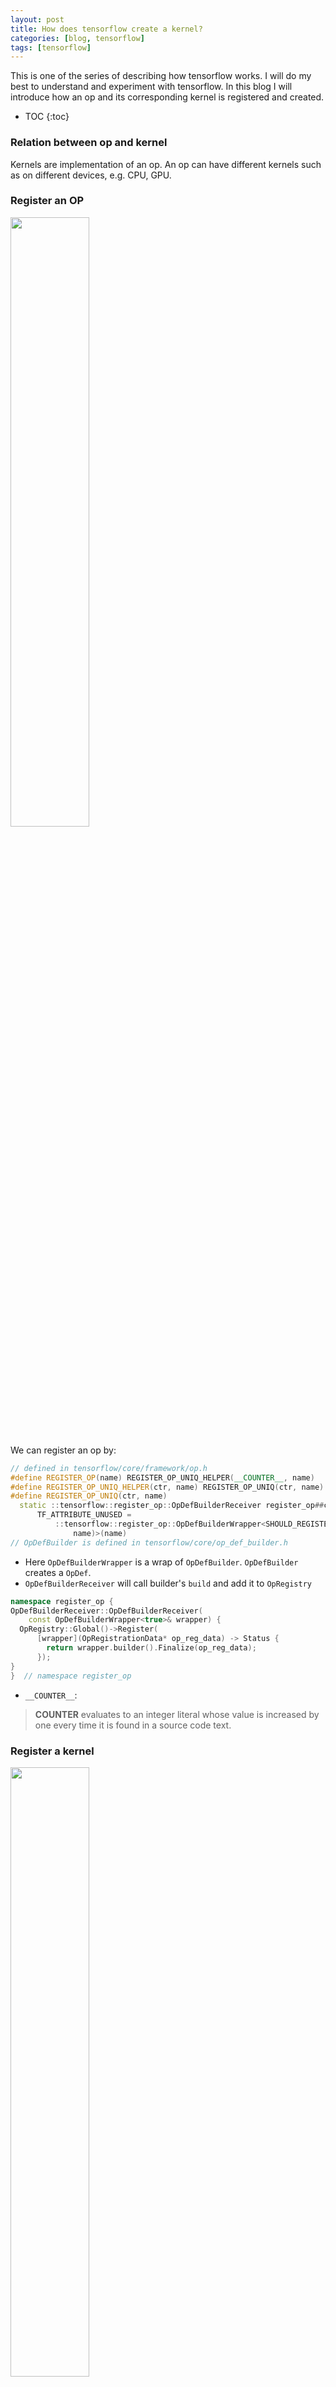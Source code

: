 ```yaml
---
layout: post
title: How does tensorflow create a kernel?
categories: [blog, tensorflow]
tags: [tensorflow]
---
```


This is one of the series of describing how tensorflow works. I will do my best to understand
and experiment with tensorflow. In this blog I will introduce how an op and its corresponding
kernel is registered and created.

+ TOC
{:toc}

### Relation between op and kernel

Kernels are implementation of an op. An op can have different kernels such as on different
devices, e.g. CPU, GPU.

### Register an OP

<img src="/images/tensorflow/register_op.jpg" width="50%" height="50%" align="center">

We can register an op by:

```cpp
// defined in tensorflow/core/framework/op.h
#define REGISTER_OP(name) REGISTER_OP_UNIQ_HELPER(__COUNTER__, name)
#define REGISTER_OP_UNIQ_HELPER(ctr, name) REGISTER_OP_UNIQ(ctr, name)
#define REGISTER_OP_UNIQ(ctr, name)                                          \
  static ::tensorflow::register_op::OpDefBuilderReceiver register_op##ctr    \
      TF_ATTRIBUTE_UNUSED =                                                  \
          ::tensorflow::register_op::OpDefBuilderWrapper<SHOULD_REGISTER_OP( \
              name)>(name)
// OpDefBuilder is defined in tensorflow/core/op_def_builder.h
```

+ Here `OpDefBuilderWrapper` is a wrap of `OpDefBuilder`. `OpDefBuilder` creates a `OpDef`.
+ `OpDefBuilderReceiver` will call builder\'s `build` and add it to `OpRegistry`

```cpp
namespace register_op {
OpDefBuilderReceiver::OpDefBuilderReceiver(
    const OpDefBuilderWrapper<true>& wrapper) {
  OpRegistry::Global()->Register(
      [wrapper](OpRegistrationData* op_reg_data) -> Status {
        return wrapper.builder().Finalize(op_reg_data);
      });
}
}  // namespace register_op
```

+ `__COUNTER__`:

> __COUNTER__ evaluates to an integer literal whose value is increased by one every
> time it is found in a source code text.

### Register a kernel

<img src="/images/tensorflow/register_kernel.jpg" width="50%" height="50%" align="center">

```cpp
// defined in tensorflow/core/framework/op_kernel.h
#define REGISTER_KERNEL_BUILDER(kernel_builder, ...) \
  REGISTER_KERNEL_BUILDER_UNIQ_HELPER(__COUNTER__, kernel_builder, __VA_ARGS__)

#define REGISTER_KERNEL_BUILDER_UNIQ_HELPER(ctr, kernel_builder, ...) \
  REGISTER_KERNEL_BUILDER_UNIQ(ctr, kernel_builder, __VA_ARGS__)

#define REGISTER_KERNEL_BUILDER_UNIQ(ctr, kernel_builder, ...)        \
  constexpr bool should_register_##ctr##__flag =                      \
      SHOULD_REGISTER_OP_KERNEL(#__VA_ARGS__);                        \
  static ::tensorflow::kernel_factory::OpKernelRegistrar              \
      registrar__body__##ctr##__object(                               \
          should_register_##ctr##__flag                               \
              ? ::tensorflow::register_kernel::kernel_builder.Build() \
              : nullptr,                                              \
          #__VA_ARGS__,                                               \
          [](::tensorflow::OpKernelConstruction* context)             \
              -> ::tensorflow::OpKernel* {                            \
            return new __VA_ARGS__(context);                          \
          });
```

`kernel_builder` is defined by

```cpp
class Name : public KernelDefBuilder {
 public:
  // With selective registration, kernels whose implementation class is not used
  // by any kernel are disabled with the SHOULD_REGISTER_OP_KERNEL call in
  // REGISTER_KERNEL_BUILDER_UNIQ. However, an unused kernel that shares an
  // implementation class with a used kernel would get through that mechanism.
  //
  // This mechanism stops that registration by changing the name of the kernel
  // for the unused op to one that is ignored by
  // OpKernelRegistrar::InitInternal.  Note that this method alone is
  // not sufficient - the compiler can't evaluate the entire KernelDefBuilder at
  // compilation time, so this method doesn't actually reduce code size.
  explicit Name(const char* op)
      : KernelDefBuilder(SHOULD_REGISTER_OP(op) ? op : "_no_register") {}
};
```

So we always see this pattern, from `Name(op_name)`

```cpp
// defined in tensorflow/contrib/framework/kernels/zero_initializer_op.cc
#define REGISTER_KERNELS(D, T)                                           \
  REGISTER_KERNEL_BUILDER(                                               \
      Name("ZeroInitializer").Device(DEVICE_##D).TypeConstraint<T>("T"), \
      ZeroInitializerOp<D##Device, T>);
);
```

Tensorflow creates a static `OpKernelRegistrar`. It uses its constructor to register the
kernel factory to `GlobalKernelRegistry`

```cpp
// Registers the given factory function with TensorFlow. This is equivalent
// to registering a factory whose Create function invokes `create_fn`.
OpKernelRegistrar(const KernelDef* kernel_def, StringPiece kernel_class_name,
                  OpKernel* (*create_fn)(OpKernelConstruction*)) {
  // Perform the check in the header to allow compile-time optimization
  // to a no-op, allowing the linker to remove the kernel symbols.
  if (kernel_def != nullptr) {
    struct PtrOpKernelFactory : public OpKernelFactory {
      explicit PtrOpKernelFactory(
          OpKernel* (*create_func)(OpKernelConstruction*))
          : create_func_(create_func) {}

      OpKernel* Create(OpKernelConstruction* context) override {
        return (*create_func_)(context);
      }

      OpKernel* (*create_func_)(OpKernelConstruction*);
    };
    InitInternal(kernel_def, kernel_class_name,
                 absl::make_unique<PtrOpKernelFactory>(create_fn));
  }
}

void OpKernelRegistrar::InitInternal(const KernelDef* kernel_def,
                                     StringPiece kernel_class_name,
                                     std::unique_ptr<OpKernelFactory> factory) {
  // See comments in register_kernel::Name in header for info on _no_register.
  if (kernel_def->op() != "_no_register") {
    const string key =
        Key(kernel_def->op(), DeviceType(kernel_def->device_type()),
            kernel_def->label());

    reinterpret_cast<KernelRegistry*>(GlobalKernelRegistry())
        ->emplace(key, KernelRegistration(*kernel_def, kernel_class_name,
                                          std::move(factory)));
  }
  delete kernel_def;
}

```

So what is `GlobalKernelRegistry`? It returns a map which stores registration information.

```cpp

// This maps from 'op_type' + DeviceType to the set of KernelDefs and
// factory functions for instantiating the OpKernel that matches the
// KernelDef.
typedef std::unordered_multimap<string, KernelRegistration> KernelRegistry;

void* GlobalKernelRegistry() {
  static KernelRegistry* global_kernel_registry = new KernelRegistry;
  return global_kernel_registry;
}

struct KernelRegistration {
  KernelRegistration(const KernelDef& d, StringPiece c,
                     std::unique_ptr<kernel_factory::OpKernelFactory> f)
      : def(d), kernel_class_name(c), factory(std::move(f)) {}

  const KernelDef def;
  const string kernel_class_name;
  std::unique_ptr<kernel_factory::OpKernelFactory> factory;
};
```

### How to load a kernel

![image](/images/tensorflow/create_kernel.jpg)

Currently I am investigating `DirectSession`, so I will only describe the calling hierarchy
for it.

When we initialize an executor, we will need the information for each op:

```cpp
// defined in tensorflow/core/framework/executor.cc
Status s = params_.create_kernel(n->def(), &item->kernel);
if (!s.ok()) {
  item->kernel = nullptr;
  s = AttachDef(s, *n);
  LOG(ERROR) << "Executor failed to create kernel. " << s;
  return s;
}
```

```cpp
// defined in tensorflow/core/framework/executor.cc

Status CreateNonCachedKernel(Device* device, FunctionLibraryRuntime* flib,
                             const NodeDef& ndef, int graph_def_version,
                             OpKernel** kernel) {
  const auto device_type = DeviceType(device->attributes().device_type());
  auto allocator = device->GetAllocator(AllocatorAttributes());
  return CreateOpKernel(device_type, device, allocator, flib, ndef,
                        graph_def_version, kernel);
}
```

```cpp
// defined in tensorflow/core/framework/op_kernel.cc

Status CreateOpKernel(DeviceType device_type, DeviceBase* device,
                      Allocator* allocator, FunctionLibraryRuntime* flib,
                      const NodeDef& node_def, int graph_def_version,
                      OpKernel** kernel)

Status FindKernelRegistration(const DeviceType& device_type,
                          const NodeDef& node_def,
                          const KernelRegistration** reg,
                          bool* was_attr_mismatch)

static KernelRegistry* GlobalKernelRegistryTyped() {
#ifdef AUTOLOAD_DYNAMIC_KERNELS
  LoadDynamicKernels();
#endif  // AUTOLOAD_DYNAMIC_KERNELS
  return reinterpret_cast<KernelRegistry*>(GlobalKernelRegistry());
}
```

Finally we find kernel implementations where we register them.
